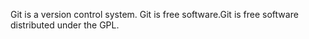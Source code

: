 Git is a version control system.
Git is free software.Git is free software distributed under the GPL.
